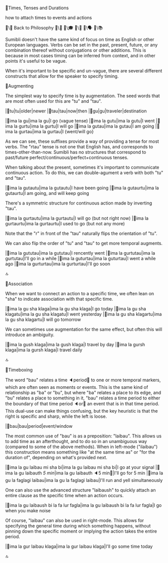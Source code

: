 📛Times, Tenses
and Durations

how to attach times
to events and actions

🔗\🧠 Back to Philosophy
🔗\🚀
🔗\🎓
🔗\🌳
🔗\🗣️
🔗\📚

Sumibli doesn't have the same kind of focus on time as English or other European languages. Verbs can be set in the past, present, future, or any combination thereof without conjugations or other additions. This is because in most cases timing can be inferred from context, and in other points it's useful to be vague.

When it's important to be specific and un-vague, there are several different constructs that allow for the speaker to specify timing.

📛Augmenting

The simplest way to specify time is by augmentation. The seed words that are most often used for this are "tu" and "tau".

|🎏tu|tu|older|newer
|🎏tau|tau|now|then
|🎏gu|gu|traveler|destination

|🎏ima la gu|ima la gu|I go
(vague tense)
|🎏ima la gutu|ima la gutu|I went
|🎏ima la gurtu|ima la gurtu|I will go
|🎏ima la gutau|ima la gutau|I am going
|🎏ima la gurtau|ima la gurtau|I {went/will go}

As we can see, these suffixes provide a way of providing a tense for most verbs. The "rtau" tense is not one that English has, and corresponds to times-other-than-now. Sumibli has no structures that correspond to past/future perfect/continuous/perfect+continuous tenses.

When talking about the present, sometimes it's important to communicate continuous action. To do this, we can double-agument a verb with both "tu" and "tau".

|🎏ima la gutautu|ima la gutautu|I have been going
|🎏ima la gutaurtu|ima la gutaurtu|I am going,
and will keep going

There's a symmetric structure for continuous action made by inverting "tau".

|🎏ima la gurtautu|ima la gurtautu|I will go
(but not right now)
|🎏ima la gurtaurtu|ima la gurtaurtu|I used to go
(but not any more)

Note that the "r" in front of the "tau" naturally flips the orientation of "tu".

We can also flip the order of "tu" and "tau" to get more temporal augments.

|🎏ima la gututau|ima la gututau|I rencently went
|🎏ima la gurtutau|ima la gurtutau|I'll go in a while
|🎏ima la guturtau|ima la guturtau|I went a while ago
|🎏ima la gurturtau|ima la gurturtau|I'll go soon

🔝

📛Association

When we want to connect an action to a specific time, we often lean on "sha" to indicate association with that specific time.

|🎏ima la gu sha klaga|ima la gu sha klaga|I go today
|🎏ima la gu sha klagatu|ima la gu sha klagatu|I went yesterday
|🎏ima la gu sha klagartu|ima la gu sha klagartu|I will go tomorrow

We can sometimes use augmentation for the same effect, but often this will introduce an ambiguity.

|🎏ima la gush klaga|ima la gush klaga|I travel by day
|🎏ima la gursh klaga|ima la gursh klaga|I travel daily

🔝

📛Timeboxing

The word "bau" relates a time 🔈period💬 to one or more temporal markers, which are often seen as moments or events. This is the same kind of relationship as "ba" or "bu", but where "ba" relates a place to its edge, and "bu" relates a place to something in it, "bau" relates a time period to either the boundary of that time period 🔈or💬 an event that is in that time period. This dual-use can make things confusing, but the key heuristic is that the right is specific and sharp, while the left is loose.

|🎏bau|bau|period|event/window

The most common use of "bau" is as a preposition: "laibau". This allows us to add time as an afterthought, and to do so in an unambiguous way (compared to some of the above methods). When in left-mode ("ilaibau") this construction means something like "at the same time as" or "for the duration of", depending on what's provided next.

|🎏ima la gu
laibau mi sha bi|ima la gu
laibau mi sha bi|I go at
your signal
|🎏ima la gu
laibauth _5 min_|ima la gu
laibauth 🔈5 min💬|I'll go
for 5 min
|🎏ima la gu
la faglagi
laibau|ima la gu
la faglagi
laibau|I'll run
and yell
simultaneously

One can also use the advanced structure "laibaush" to quickly attach an entire clause as the specific time when an action occurs.

|🎏ima la gu
laibaush bi la fa
lur fagla|ima la gu
laibaush bi la fa
lur fagla|I go when
you make noise

Of course, "laibau" can also be used in right-mode. This allows for specifying the general time during which something happens, without pinning down the specific moment or implying the action takes the entire period.

|🎏ima la gur
laibau klaga|ima la gur
laibau klaga|I'll go some time today

🔝
